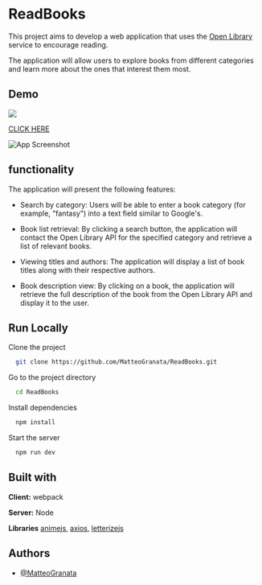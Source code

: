 
# ReadBooks

This project aims to develop a web application that uses the [Open Library](https://openlibrary.org/) service to encourage reading.

The application will allow users to explore books from different categories and learn more about the ones that interest them most.

## Demo
![](https://komarev.com/ghpvc/?username=MatteoGranata&color=e2b6ff&style=flat-square)

[CLICK HERE](https://readbookshelf.netlify.app/)

![App Screenshot](https://i.postimg.cc/V6YNbcP3/Screen-Homepage-Read-Books.png)
## functionality

The application will present the following features:

- Search by category: Users will be able to enter a book category (for example, "fantasy") into a text field similar to Google's.

- Book list retrieval: By clicking a search button, the application will contact the Open Library API for the specified category and retrieve a list of relevant books.

- Viewing titles and authors: The application will display a list of book titles along with their respective authors.

- Book description view: By clicking on a book, the application will retrieve the full description of the book from the Open Library API and display it to the user.
## Run Locally

Clone the project

```bash
  git clone https://github.com/MatteoGranata/ReadBooks.git
```

Go to the project directory

```bash
  cd ReadBooks
```

Install dependencies

```bash
  npm install
```

Start the server

```bash
  npm run dev
```


## Built with

**Client:** webpack 

**Server:** Node

**Libraries** [animejs](https://animejs.com/), [axios](https://www.npmjs.com/package/axios), [letterizejs](https://github.com/WojciechKrakowiak/letterize)




## Authors

- [@MatteoGranata](https://github.com/MatteoGranata)

